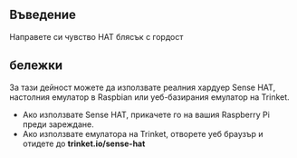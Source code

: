 ## Въведение

Направете си чувство HAT блясък с гордост

## бележки

За тази дейност можете да използвате реалния хардуер Sense HAT, настолния емулатор в Raspbian или уеб-базирания емулатор на Trinket.

- Ако използвате Sense HAT, прикачете го на вашия Raspberry Pi преди зареждане.
- Ако използвате емулатора на Trinket, отворете уеб браузър и отидете до **trinket.io/sense-hat**